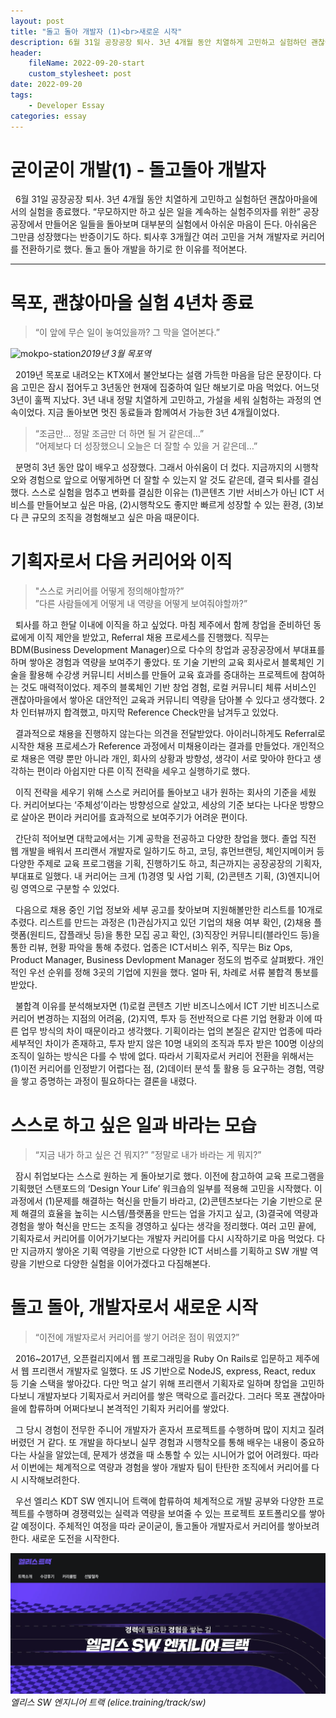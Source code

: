 ```yaml
---
layout: post
title: "돌고 돌아 개발자 (1)<br>새로운 시작"
description: 6월 31일 공장공장 퇴사. 3년 4개월 동안 치열하게 고민하고 실험하던 괜찮아마을에서의 실험을 종료했다. “무모하지만 하고 싶은 일을 계속하는 실험주의자를 위한” 공장공장에서 만들어온 일들을 돌아보며 대부분의 실험에서 아쉬운 마음이 든다. 아쉬움은 그만큼 성장했다는 반증이기도 하다. 퇴사후 3개월간 여러 고민을 거쳐 개발자로 커리어를 전환하기로 했다. 돌고 돌아 개발을 하기로 한 이유를 적어본다.
header:
    fileName: 2022-09-20-start
    custom_stylesheet: post
date: 2022-09-20
tags:
    - Developer Essay
categories: essay
---
```


# 굳이굳이 개발(1) - 돌고돌아 개발자

&nbsp; 6월 31일 공장공장 퇴사. 3년 4개월 동안 치열하게 고민하고 실험하던 괜찮아마을에서의 실험을 종료했다. “무모하지만 하고 싶은 일을 계속하는 실험주의자를 위한” 공장공장에서 만들어온 일들을 돌아보며 대부분의 실험에서 아쉬운 마음이 든다. 아쉬움은 그만큼 성장했다는 반증이기도 하다. 퇴사후 3개월간 여러 고민을 거쳐 개발자로 커리어를 전환하기로 했다. 돌고 돌아 개발을 하기로 한 이유를 적어본다.

---

# 목포, 괜찮아마을 실험 4년차 종료

> “이 앞에 무슨 일이 놓여있을까? 그 막을 열어본다.”

![mokpo-station](/assets/images/post/2022-09-20-start/mokpo-station-1.jpeg)_2019년 3월 목포역_

&nbsp; 2019년 목포로 내려오는 KTX에서 불안보다는 설램 가득한 마음을 담은 문장이다. 다음 고민은 잠시 접어두고 3년동안 현재에 집중하여 일단 해보기로 마음 먹었다. 어느덧 3년이 훌쩍 지났다. 3년 내내 정말 치열하게 고민하고, 가설을 세워 실험하는 과정의 연속이었다. 지금 돌아보면 멋진 동료들과 함께여서 가능한 3년 4개월이었다.

> “조금만… 정말 조금만 더 하면 될 거 같은데…” <br>
> ”어제보다 더 성장했으니 오늘은 더 잘할 수 있을 거 같은데…”

&nbsp; 분명히 3년 동안 많이 배우고 성장했다. 그래서 아쉬움이 더 컸다. 지금까지의 시행착오와 경험으로 앞으로 어떻게하면 더 잘할 수 있는지 알 것도 같은데, 결국 퇴사를 결심했다. 스스로 실험을 멈추고 변화를 결심한 이유는 (1)콘텐츠 기반 서비스가 아닌 ICT 서비스를 만들어보고 싶은 마음, (2)시행착오도 좋지만 빠르게 성장할 수 있는 환경, (3)보다 큰 규모의 조직을 경험해보고 싶은 마음 때문이다.

# 기획자로서 다음 커리어와 이직

> "스스로 커리어를 어떻게 정의해야할까?” <br>
> ”다른 사람들에게 어떻게 내 역량을 어떻게 보여줘야할까?”

&nbsp; 퇴사를 하고 한달 이내에 이직을 하고 싶었다. 마침 제주에서 함께 창업을 준비하던 동료에게 이직 제안을 받았고, Referral 채용 프로세스를 진행했다. 직무는 BDM(Business Development Manager)으로 다수의 창업과 공장공장에서 부대표를 하며 쌓아온 경험과 역량을 보여주기 좋았다. 또 기술 기반의 교육 회사로서 블록체인 기술을 활용해 수강생 커뮤니티 서비스를 만들어 교육 효과를 증대하는 프로젝트에 참여하는 것도 매력적이었다. 제주의 블록체인 기반 창업 경험, 로컬 커뮤니티 체류 서비스인 괜찮아마을에서 쌓아온 대안적인 교육과 커뮤니티 역량을 담아볼 수 있다고 생각했다. 2차 인터뷰까지 합격했고, 마지막 Reference Check만을 남겨두고 있었다.

&nbsp; 결과적으로 채용을 진행하지 않는다는 의견을 전달받았다. 아이러니하게도 Referral로 시작한 채용 프로세스가 Reference 과정에서 미채용이라는 결과를 만들었다. 개인적으로 채용은 역량 뿐만 아니라 개인, 회사의 상황과 방향성, 생각이 서로 맞아야 한다고 생각하는 편이라 아쉽지만 다른 이직 전략을 세우고 실행하기로 했다.

&nbsp; 이직 전략을 세우기 위해 스스로 커리어를 돌아보고 내가 원하는 회사의 기준을 세웠다. 커리어보다는 ‘주체성’이라는 방향성으로 살았고, 세상의 기준 보다는 나다운 방향으로 살아온 편이라 커리어를 효과적으로 보여주기가 어려운 편이다.

&nbsp; 간단히 적어보면 대학교에서는 기계 공학을 전공하고 다양한 창업을 했다. 졸업 직전 웹 개발을 배워서 프리랜서 개발자로 일하기도 하고, 코딩, 휴먼브랜딩, 체인지메이커 등 다양한 주제로 교육 프로그램을 기획, 진행하기도 하고, 최근까지는 공장공장의 기획자, 부대표로 일했다. 내 커리어는 크게 (1)경영 및 사업 기획, (2)콘텐츠 기획, (3)엔지니어링 영역으로 구분할 수 있었다.

&nbsp; 다음으로 채용 중인 기업 정보와 세부 공고를 찾아보며 지원해볼만한 리스트를 10개로 추렸다. 리스트를 만드는 과정은 (1)관심가지고 있던 기업의 채용 여부 확인, (2)채용 플랫폼(원티드, 잡플래닛 등)을 통한 모집 공고 확인, (3)직장인 커뮤니티(블라인드 등)을 통한 리뷰, 현황 파악을 통해 추렸다. 업종은 ICT서비스 위주, 직무는 Biz Ops, Product Manager, Business Devlopment Manager 정도의 범주로 살펴봤다. 개인적인 우선 순위를 정해 3곳의 기업에 지원을 했다. 얼마 뒤, 차례로 서류 불합격 통보를 받았다.

&nbsp; 불합격 이유를 분석해보자면 (1)로컬 콘텐츠 기반 비즈니스에서 ICT 기반 비즈니스로 커리어 변경하는 지점의 어려움, (2)지역, 투자 등 전반적으로 다른 기업 현황과 이에 따른 업무 방식의 차이 때문이라고 생각했다. 기획이라는 업의 본질은 같지만 업종에 따라 세부적인 차이가 존재하고, 투자 받지 않은 10명 내외의 조직과 투자 받은 100명 이상의 조직이 일하는 방식은 다를 수 밖에 없다. 따라서 기획자로서 커리어 전환을 위해서는 (1)이전 커리어를 인정받기 어렵다는 점, (2)데이터 분석 툴 활용 등 요구하는 경험, 역량을 쌓고 증명하는 과정이 필요하다는 결론을 내렸다.

# 스스로 하고 싶은 일과 바라는 모습

> “지금 내가 하고 싶은 건 뭐지?”
> ”정말로 내가 바라는 게 뭐지?”

&nbsp; 잠시 취업보다는 스스로 원하는 게 돌아보기로 했다. 이전에 참고하여 교육 프로그램을 기획했던 스탠포드의 ‘Design Your Life’ 워크숍의 일부를 적용해 고민을 시작했다. 이 과정에서 (1)문제를 해결하는 혁신을 만들기 바라고, (2)콘텐츠보다는 기술 기반으로 문제 해결의 효율을 높히는 시스템/플랫폼을 만드는 업을 가지고 싶고, (3)결국에 역량과 경험을 쌓아 혁신을 만드는 조직을 경영하고 싶다는 생각을 정리했다. 여러 고민 끝에, 기획자로서 커리어를 이어가기보다는 개발자 커리어를 다시 시작하기로 마음 먹었다. 다만 지금까지 쌓아온 기획 역량을 기반으로 다양한 ICT 서비스를 기획하고 SW 개발 역량을 기반으로 다양한 실험을 이어가겠다고 다짐해본다.

# 돌고 돌아, 개발자로서 새로운 시작

> “이전에 개발자로서 커리어를 쌓기 어려운 점이 뭐였지?”

&nbsp; 2016~2017년, 오픈컬리지에서 웹 프로그래밍을 Ruby On Rails로 입문하고 제주에서 웹 프리랜서 개발자로 일했다. 또 JS 기반으로 NodeJS, express, React, redux 등 기술 스택을 쌓아갔다. 다만 먹고 살기 위해 프리랜서 기획자로 일하며 창업을 고민하다보니 개발자보다 기획자로서 커리어를 쌓은 맥락으로 흘러갔다. 그러다 목포 괜찮아마을에 합류하며 어쩌다보니 본격적인 기획자 커리어를 쌓았다.

&nbsp; 그 당시 경험이 전무한 주니어 개발자가 혼자서 프로젝트를 수행하며 많이 지치고 질려버렸던 거 같다. 또 개발을 하다보니 실무 경험과 시행착오를 통해 배우는 내용이 중요하다는 사실을 알았는데, 문제가 생겼을 때 소통할 수 있는 시니어가 없어 어려웠다. 따라서 이번에는 체계적으로 역량과 경험을 쌓아 개발자 팀이 탄탄한 조직에서 커리어를 다시 시작해보려한다.

&nbsp; 우선 엘리스 KDT SW 엔지니어 트랙에 합류하여 체계적으로 개발 공부와 다양한 프로젝트를 수행하며 경쟁력있는 실력과 역량을 보여줄 수 있는 프로젝트 포트폴리오를 쌓아갈 예정이다. 주체적인 여정을 따라 굳이굳이, 돌고돌아 개발자로서 커리어를 쌓아보려 한다. 새로운 도전을 시작한다.

![elice-SWtrack-webpage](/assets/images/post/2022-09-20-start/elice-swtrack.png)_엘리스 SW 엔지니어 트랙 (elice.training/track/sw)_
